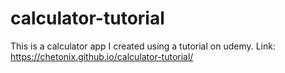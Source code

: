 # calculator-tutorial
This is a calculator app I created using a tutorial on udemy.
Link: https://chetonix.github.io/calculator-tutorial/
